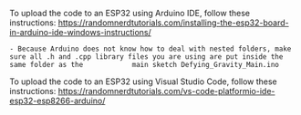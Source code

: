 To upload the code to an ESP32 using Arduino IDE, follow these instructions:
    https://randomnerdtutorials.com/installing-the-esp32-board-in-arduino-ide-windows-instructions/
    
    - Because Arduino does not know how to deal with nested folders, make sure all .h and .cpp library files you are using are put inside the same folder as the            main sketch Defying_Gravity_Main.ino
    
To upload the code to an ESP32 using Visual Studio Code, follow these instructions:
    https://randomnerdtutorials.com/vs-code-platformio-ide-esp32-esp8266-arduino/

